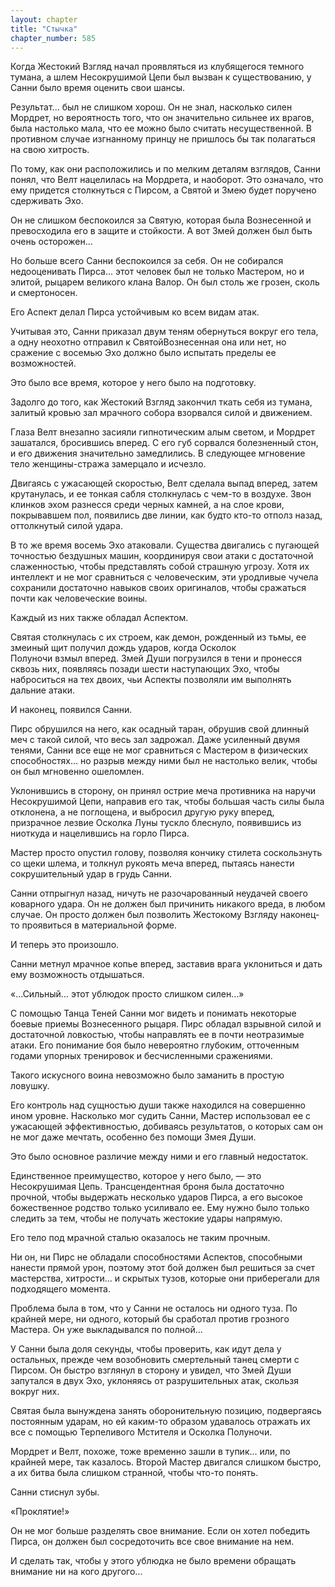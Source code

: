 ```yaml
---
layout: chapter
title: "Стычка"
chapter_number: 585
---
```


Когда Жестокий Взгляд начал проявляться из клубящегося темного тумана, а шлем Несокрушимой Цепи был вызван к существованию, у Санни было время оценить свои шансы.

Результат... был не слишком хорош. Он не знал, насколько силен Мордрет, но вероятность того, что он значительно сильнее их врагов, была настолько мала, что ее можно было считать несущественной. В противном случае изгнанному принцу не пришлось бы так полагаться на свою хитрость.

По тому, как они расположились и по мелким деталям взглядов, Санни понял, что Велт нацелилась на Мордрета, и наоборот. Это означало, что ему придется столкнуться с Пирсом, а Святой и Змею будет поручено сдерживать Эхо.

Он не слишком беспокоился за Святую, которая была Вознесенной и превосходила его в защите и стойкости. А вот Змей должен был быть очень осторожен...

Но больше всего Санни беспокоился за себя. Он не собирался недооценивать Пирса... этот человек был не только Мастером, но и элитой, рыцарем великого клана Валор. Он был столь же грозен, сколь и смертоносен.

Его Аспект делал Пирса устойчивым ко всем видам атак.

Учитывая это, Санни приказал двум теням обернуться вокруг его тела, а одну неохотно отправил к СвятойВознесенная она или нет, но сражение с восемью Эхо должно было испытать пределы ее возможностей.

Это было все время, которое у него было на подготовку.

Задолго до того, как Жестокий Взгляд закончил ткать себя из тумана, залитый кровью зал мрачного собора взорвался силой и движением.

Глаза Велт внезапно засияли гипнотическим алым светом, и Мордрет зашатался, бросившись вперед. С его губ сорвался болезненный стон, и его движения значительно замедлились. В следующее мгновение тело женщины-стража замерцало и исчезло.

Двигаясь с ужасающей скоростью, Велт сделала выпад вперед, затем крутанулась, и ее тонкая сабля столкнулась с чем-то в воздухе. Звон клинков эхом разнесся среди черных камней, а на слое крови, покрывавшем пол, появились две линии, как будто кто-то отполз назад, оттолкнутый силой удара.

В то же время восемь Эхо атаковали. Существа двигались с пугающей точностью бездушных машин, координируя свои атаки с достаточной слаженностью, чтобы представлять собой страшную угрозу. Хотя их интеллект и не мог сравниться с человеческим, эти уродливые чучела сохранили достаточно навыков своих оригиналов, чтобы сражаться почти как человеческие воины.

Каждый из них также обладал Аспектом.

Святая столкнулась с их строем, как демон, рожденный из тьмы, ее змеиный щит получил дождь ударов, когда Осколок Полуночи взмыл вперед. Змей Души погрузился в тени и пронесся сквозь них, появляясь позади шести наступающих Эхо, чтобы наброситься на тех двоих, чьи Аспекты позволяли им выполнять дальние атаки.

И наконец, появился Санни.

Пирс обрушился на него, как осадный таран, обрушив свой длинный меч с такой силой, что весь зал задрожал. Даже усиленный двумя тенями, Санни все еще не мог сравниться с Мастером в физических способностях... но разрыв между ними был не настолько велик, чтобы он был мгновенно ошеломлен.

Уклонившись в сторону, он принял острие меча противника на наручи Несокрушимой Цепи, направив его так, чтобы большая часть силы была отклонена, а не поглощена, и выбросил другую руку вперед, призрачное лезвие Осколка Луны тускло блеснуло, появившись из ниоткуда и нацелившись на горло Пирса.

Мастер просто опустил голову, позволяя кончику стилета соскользнуть со щеки шлема, и толкнул рукоять меча вперед, пытаясь нанести сокрушительный удар в грудь Санни.

Санни отпрыгнул назад, ничуть не разочарованный неудачей своего коварного удара. Он не должен был причинить никакого вреда, в любом случае. Он просто должен был позволить Жестокому Взгляду наконец-то проявиться в материальной форме.

И теперь это произошло.

Санни метнул мрачное копье вперед, заставив врага уклониться и дать ему возможность отдышаться.

«...Сильный... этот ублюдок просто слишком силен...»

С помощью Танца Теней Санни мог видеть и понимать некоторые боевые приемы Вознесенного рыцаря. Пирс обладал взрывной силой и достаточной ловкостью, чтобы направлять ее в почти неотразимые атаки. Его понимание боя было невероятно глубоким, отточенным годами упорных тренировок и бесчисленными сражениями.

Такого искусного воина невозможно было заманить в простую ловушку.

Его контроль над сущностью души также находился на совершенно ином уровне. Насколько мог судить Санни, Мастер использовал ее с ужасающей эффективностью, добиваясь результатов, о которых сам он не мог даже мечтать, особенно без помощи Змея Души.

Это было основное различие между ними и его главный недостаток.

Единственное преимущество, которое у него было, — это Несокрушимая Цепь. Трансцендентная броня была достаточно прочной, чтобы выдержать несколько ударов Пирса, а его высокое божественное родство только усиливало ее. Ему нужно было только следить за тем, чтобы не получать жестокие удары напрямую.

Его тело под мрачной сталью оказалось не таким прочным.

Ни он, ни Пирс не обладали способностями Аспектов, способными нанести прямой урон, поэтому этот бой должен был решиться за счет мастерства, хитрости... и скрытых тузов, которые они приберегали для подходящего момента.

Проблема была в том, что у Санни не осталось ни одного туза. По крайней мере, ни одного, который бы сработал против грозного Мастера. Он уже выкладывался по полной...

У Санни была доля секунды, чтобы проверить, как идут дела у остальных, прежде чем возобновить смертельный танец смерти с Пирсом. Он быстро взглянул в сторону и увидел, что Змей Души запутался в двух Эхо, уклоняясь от разрушительных атак, скользя вокруг них.

Святая была вынуждена занять оборонительную позицию, подвергаясь постоянным ударам, но ей каким-то образом удавалось отражать их все с помощью Терпеливого Мстителя и Осколка Полуночи.

Мордрет и Велт, похоже, тоже временно зашли в тупик... или, по крайней мере, так казалось. Второй Мастер двигался слишком быстро, а их битва была слишком странной, чтобы что-то понять.

Санни стиснул зубы.

«Проклятие!»

Он не мог больше разделять свое внимание. Если он хотел победить Пирса, он должен был сосредоточить все свое внимание на нем.

И сделать так, чтобы у этого ублюдка не было времени обращать внимание ни на кого другого...
